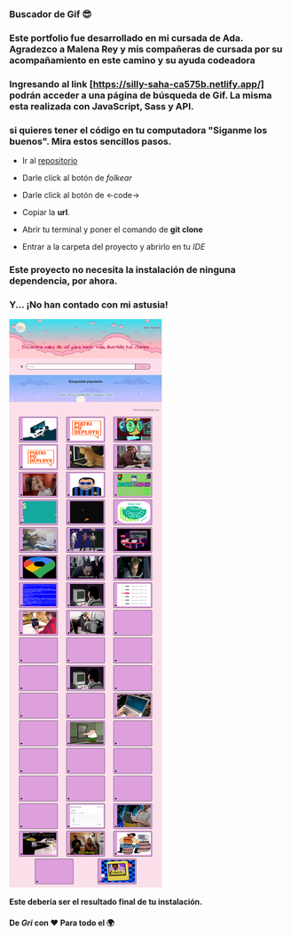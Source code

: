 ### Buscador de Gif 😎


### Este portfolio fue desarrollado en mi cursada de Ada. Agradezco a Malena Rey y mis compañeras de cursada por su acompañamiento en este camino y su ayuda codeadora 

### Ingresando al link [https://silly-saha-ca575b.netlify.app/] podrán acceder a una página de búsqueda de Gif. La misma esta realizada con JavaScript, Sass y API. 

### si quieres tener el código en tu computadora "Siganme los buenos". Mira estos sencillos pasos.
- Ir al [repositorio](https://github.com/gri-espindola/buscadorDeGift) 

- Darle click al botón de *folkear*

- Darle click al botón de <-code->

- Copiar la **url**.

- Abrir tu terminal y poner el comando de **git clone <url>**

- Entrar a la carpeta del proyecto y abrirlo en tu *IDE* 

### Este proyecto no necesita la instalación de ninguna dependencia, por ahora.

### Y... ¡No han contado con mi astusia!
 
![imagen](./imagenes/imagenproyecto.png)

**Este debería ser el resultado final de tu instalación.**

#### De *Gri* con ❤ Para todo el 🌍 